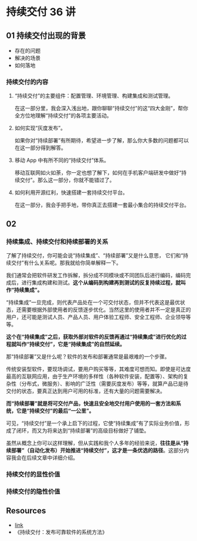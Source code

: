 # 持续交付 36 讲

## 01 持续交付出现的背景

- 存在的问题
- 解决的场景
- 如何落地

### 持续交付的内容

1. “持续交付”的主要组件：配置管理、环境管理、构建集成和测试管理。

   在这一部分里，我会深入浅出地，跟你聊聊“持续交付”的这“四大金刚”，帮你全方位地理解“持续交付”的各项主要活动。

2. 如何实现“灰度发布”。

   如果你对“持续部署”有所期待，希望进一步了解，那么你大多数的问题都可以在这一部分得到解答。

3. 移动 App 中有所不同的“持续交付”体系。

   移动互联网如火如荼，你一定也想了解下，如何在手机客户端研发中做好“持续交付”。那么这一部分，你就不能错过了。

4. 如何利用开源红利，快速搭建一套持续交付平台。

   在这一部分，我会手把手地，带你真正去搭建一套最小集合的持续交付平台。

## 02

### 持续集成、持续交付和持续部署的关系

了解了持续交付，你可能会说“持续集成”、“持续部署”又是什么意思， 它们和“持续交付”有什么关系呢。那我就给你简单解释一下。

我们通常会把软件研发工作拆解，拆分成不同模块或不同团队后进行编码，编码完成后，进行集成构建和测试。**这个从编码到构建再到测试的反复持续过程，就叫作“持续集成”。**

“持续集成”一旦完成，则代表产品处在一个可交付状态，但并不代表这是最优状态，还需要根据外部使用者的反馈逐步优化。当然这里的使用者并不一定是真正的用户，还可能是测试人员、产品人员、用户体验工程师、安全工程师、企业领导等等。

**这个在“持续集成”之后，获取外部对软件的反馈再通过“持续集成”进行优化的过程就叫作“持续交付”，它是“持续集成”的自然延续。**

那“持续部署”又是什么呢？软件的发布和部署通常是最艰难的一个步骤。

传统安装型软件，要现场调试，要用户购买等等，其难度可想而知。即使是可达度最高的互联网应用，由于生产环境的多样性（各种软件安装，配置等）、架构的复杂性（分布式，微服务）、影响的广泛性（需要灰度发布）等等，就算产品已是待交付的状态，要真正达到用户可用的标准，还有大量的问题需要解决。

**而“持续部署”就是将可交付产品，快速且安全地交付用户使用的一套方法和系统，它是“持续交付”的最后“一公里”。**

可见，“持续交付”是一个承上启下的过程，它使“持续集成”有了实际业务价值，形成了闭环，而又为将来达到“持续部署”的高级目标做好了铺垫。

虽然从概念上你可以这样理解，但从实践和我个人多年的经验来说，**往往是从“持续部署”（自动化发布）开始推进“持续交付”，这才是一条优选的路径**。这部分内容我会在后续文章中详细介绍。

### 持续交付的显性价值

### 持续交付的隐性价值

## Resources

- [link](https://time.geekbang.org/column/article/10175)
- 《持续交付：发布可靠软件的系统方法》
